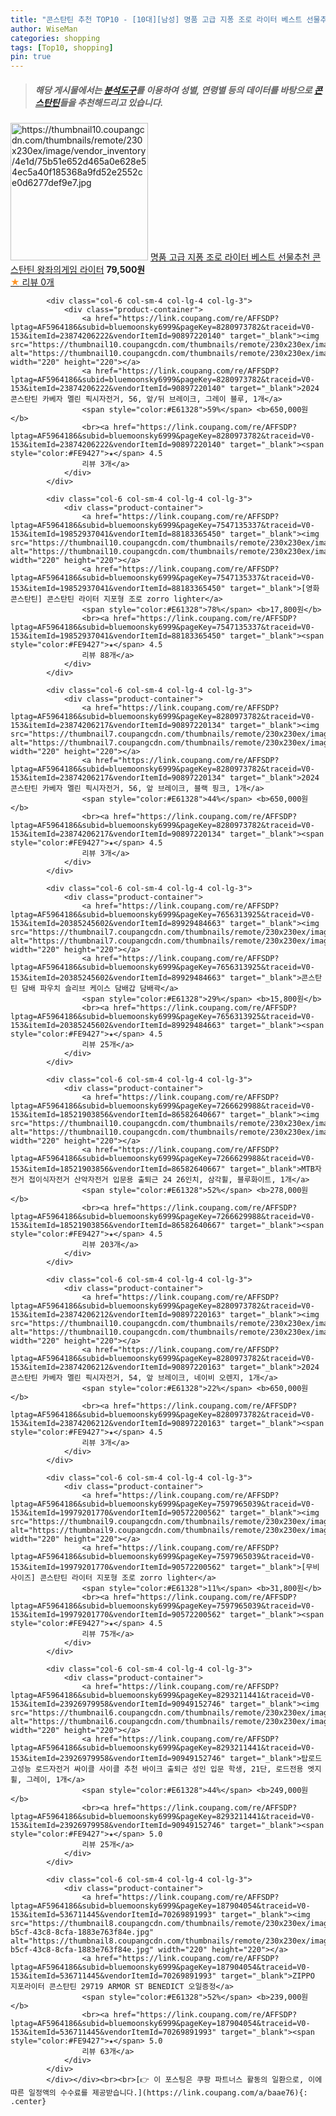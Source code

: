 ```yaml
---
title: "콘스탄틴 추천 TOP10 - [10대][남성] 명품 고급 지퐁 조로 라이터 베스트 선물추천 콘스탄틴 왕좌의게임 라이터"
author: WiseMan
categories: shopping
tags: [Top10, shopping]
pin: true
---
```


> ##### 해당 게시물에서는 [**분석도구**](https://itemscout.io/)를 이용하여 **성별**, **연령별** 등의 데이터를 바탕으로 [**콘스탄틴**](https://link.coupang.com/a/baae76)들을 추천해드리고 있습니다.
<div class="container"><div class="row">
            <div class="col-6 col-sm-4 col-lg-4 col-lg-3">
                <div class="product-container">
                    <a href="https://link.coupang.com/re/AFFSDP?lptag=AF5964186&subid=bluemoonsky6999&pageKey=8153195857&traceid=V0-153&itemId=23211098999&vendorItemId=90243614427" target="_blank"><img src="https://thumbnail10.coupangcdn.com/thumbnails/remote/230x230ex/image/vendor_inventory/4e1d/75b51e652d465a0e628e54ec5a40f185368a9fd52e2552ce0d6277def9e7.jpg" alt="https://thumbnail10.coupangcdn.com/thumbnails/remote/230x230ex/image/vendor_inventory/4e1d/75b51e652d465a0e628e54ec5a40f185368a9fd52e2552ce0d6277def9e7.jpg" width="220" height="220"></a>
                    <a href="https://link.coupang.com/re/AFFSDP?lptag=AF5964186&subid=bluemoonsky6999&pageKey=8153195857&traceid=V0-153&itemId=23211098999&vendorItemId=90243614427" target="_blank">명품 고급 지퐁 조로 라이터 베스트 선물추천 콘스탄틴 왕좌의게임 라이터</a>
                    <span style="color:#E61328"></span> <b>79,500원</b>
                    <br><a href="https://link.coupang.com/re/AFFSDP?lptag=AF5964186&subid=bluemoonsky6999&pageKey=8153195857&traceid=V0-153&itemId=23211098999&vendorItemId=90243614427" target="_blank"><span style="color:#FE9427">★</span> 
                    리뷰 0개</a>
                </div>
            </div>
            
            <div class="col-6 col-sm-4 col-lg-4 col-lg-3">
                <div class="product-container">
                    <a href="https://link.coupang.com/re/AFFSDP?lptag=AF5964186&subid=bluemoonsky6999&pageKey=8280973782&traceid=V0-153&itemId=23874206222&vendorItemId=90897220140" target="_blank"><img src="https://thumbnail10.coupangcdn.com/thumbnails/remote/230x230ex/image/vendor_inventory/f283/936a93af71b0dddd8fb126dbd74023e18ae5511f337466be4a536ea50b74.jpg" alt="https://thumbnail10.coupangcdn.com/thumbnails/remote/230x230ex/image/vendor_inventory/f283/936a93af71b0dddd8fb126dbd74023e18ae5511f337466be4a536ea50b74.jpg" width="220" height="220"></a>
                    <a href="https://link.coupang.com/re/AFFSDP?lptag=AF5964186&subid=bluemoonsky6999&pageKey=8280973782&traceid=V0-153&itemId=23874206222&vendorItemId=90897220140" target="_blank">2024 콘스탄틴 카베자 멜린 픽시자전거, 56, 앞/뒤 브레이크, 그레이 블루, 1개</a>
                    <span style="color:#E61328">59%</span> <b>650,000원</b>
                    <br><a href="https://link.coupang.com/re/AFFSDP?lptag=AF5964186&subid=bluemoonsky6999&pageKey=8280973782&traceid=V0-153&itemId=23874206222&vendorItemId=90897220140" target="_blank"><span style="color:#FE9427">★</span> 4.5
                    리뷰 3개</a>
                </div>
            </div>
            
            <div class="col-6 col-sm-4 col-lg-4 col-lg-3">
                <div class="product-container">
                    <a href="https://link.coupang.com/re/AFFSDP?lptag=AF5964186&subid=bluemoonsky6999&pageKey=7547135337&traceid=V0-153&itemId=19852937041&vendorItemId=88183365450" target="_blank"><img src="https://thumbnail10.coupangcdn.com/thumbnails/remote/230x230ex/image/vendor_inventory/5056/03ec7d85e94df996cec5c4d2d2707ad3cae7673abb06be45c8c697d02205.jpg" alt="https://thumbnail10.coupangcdn.com/thumbnails/remote/230x230ex/image/vendor_inventory/5056/03ec7d85e94df996cec5c4d2d2707ad3cae7673abb06be45c8c697d02205.jpg" width="220" height="220"></a>
                    <a href="https://link.coupang.com/re/AFFSDP?lptag=AF5964186&subid=bluemoonsky6999&pageKey=7547135337&traceid=V0-153&itemId=19852937041&vendorItemId=88183365450" target="_blank">[영화 콘스탄틴] 콘스탄틴 라이터 지포형 조로 zorro lighter</a>
                    <span style="color:#E61328">78%</span> <b>17,800원</b>
                    <br><a href="https://link.coupang.com/re/AFFSDP?lptag=AF5964186&subid=bluemoonsky6999&pageKey=7547135337&traceid=V0-153&itemId=19852937041&vendorItemId=88183365450" target="_blank"><span style="color:#FE9427">★</span> 4.5
                    리뷰 88개</a>
                </div>
            </div>
            
            <div class="col-6 col-sm-4 col-lg-4 col-lg-3">
                <div class="product-container">
                    <a href="https://link.coupang.com/re/AFFSDP?lptag=AF5964186&subid=bluemoonsky6999&pageKey=8280973782&traceid=V0-153&itemId=23874206217&vendorItemId=90897220134" target="_blank"><img src="https://thumbnail7.coupangcdn.com/thumbnails/remote/230x230ex/image/vendor_inventory/4191/6c1a106c0ef810d943566b731d51cec21d99002c2b0983eca471356ed70e.jpg" alt="https://thumbnail7.coupangcdn.com/thumbnails/remote/230x230ex/image/vendor_inventory/4191/6c1a106c0ef810d943566b731d51cec21d99002c2b0983eca471356ed70e.jpg" width="220" height="220"></a>
                    <a href="https://link.coupang.com/re/AFFSDP?lptag=AF5964186&subid=bluemoonsky6999&pageKey=8280973782&traceid=V0-153&itemId=23874206217&vendorItemId=90897220134" target="_blank">2024 콘스탄틴 카베자 멜린 픽시자전거, 56, 앞 브레이크, 블랙 핑크, 1개</a>
                    <span style="color:#E61328">44%</span> <b>650,000원</b>
                    <br><a href="https://link.coupang.com/re/AFFSDP?lptag=AF5964186&subid=bluemoonsky6999&pageKey=8280973782&traceid=V0-153&itemId=23874206217&vendorItemId=90897220134" target="_blank"><span style="color:#FE9427">★</span> 4.5
                    리뷰 3개</a>
                </div>
            </div>
            
            <div class="col-6 col-sm-4 col-lg-4 col-lg-3">
                <div class="product-container">
                    <a href="https://link.coupang.com/re/AFFSDP?lptag=AF5964186&subid=bluemoonsky6999&pageKey=7656313925&traceid=V0-153&itemId=20385245602&vendorItemId=89929484663" target="_blank"><img src="https://thumbnail7.coupangcdn.com/thumbnails/remote/230x230ex/image/vendor_inventory/7c9b/01915fece0bf8bafd1b8eb8cfd3eba799ed0bc18d12826b62ba5aefc9c90.jpg" alt="https://thumbnail7.coupangcdn.com/thumbnails/remote/230x230ex/image/vendor_inventory/7c9b/01915fece0bf8bafd1b8eb8cfd3eba799ed0bc18d12826b62ba5aefc9c90.jpg" width="220" height="220"></a>
                    <a href="https://link.coupang.com/re/AFFSDP?lptag=AF5964186&subid=bluemoonsky6999&pageKey=7656313925&traceid=V0-153&itemId=20385245602&vendorItemId=89929484663" target="_blank">콘스탄틴 담배 파우치 슬리브 케이스 담배갑 담배곽</a>
                    <span style="color:#E61328">29%</span> <b>15,800원</b>
                    <br><a href="https://link.coupang.com/re/AFFSDP?lptag=AF5964186&subid=bluemoonsky6999&pageKey=7656313925&traceid=V0-153&itemId=20385245602&vendorItemId=89929484663" target="_blank"><span style="color:#FE9427">★</span> 4.5
                    리뷰 25개</a>
                </div>
            </div>
            
            <div class="col-6 col-sm-4 col-lg-4 col-lg-3">
                <div class="product-container">
                    <a href="https://link.coupang.com/re/AFFSDP?lptag=AF5964186&subid=bluemoonsky6999&pageKey=7266629988&traceid=V0-153&itemId=18521903856&vendorItemId=86582640667" target="_blank"><img src="https://thumbnail10.coupangcdn.com/thumbnails/remote/230x230ex/image/vendor_inventory/9f6f/769d75e09a40561ea4eec9e4559c280b11bea19af1fb17afcda38a8098c4.jpg" alt="https://thumbnail10.coupangcdn.com/thumbnails/remote/230x230ex/image/vendor_inventory/9f6f/769d75e09a40561ea4eec9e4559c280b11bea19af1fb17afcda38a8098c4.jpg" width="220" height="220"></a>
                    <a href="https://link.coupang.com/re/AFFSDP?lptag=AF5964186&subid=bluemoonsky6999&pageKey=7266629988&traceid=V0-153&itemId=18521903856&vendorItemId=86582640667" target="_blank">MTB자전거 접이식자전거 산악자전거 입문용 출퇴근 24 26인치, 삼각휠, 블루화이트, 1개</a>
                    <span style="color:#E61328">52%</span> <b>278,000원</b>
                    <br><a href="https://link.coupang.com/re/AFFSDP?lptag=AF5964186&subid=bluemoonsky6999&pageKey=7266629988&traceid=V0-153&itemId=18521903856&vendorItemId=86582640667" target="_blank"><span style="color:#FE9427">★</span> 4.5
                    리뷰 203개</a>
                </div>
            </div>
            
            <div class="col-6 col-sm-4 col-lg-4 col-lg-3">
                <div class="product-container">
                    <a href="https://link.coupang.com/re/AFFSDP?lptag=AF5964186&subid=bluemoonsky6999&pageKey=8280973782&traceid=V0-153&itemId=23874206212&vendorItemId=90897220163" target="_blank"><img src="https://thumbnail10.coupangcdn.com/thumbnails/remote/230x230ex/image/vendor_inventory/f283/936a93af71b0dddd8fb126dbd74023e18ae5511f337466be4a536ea50b74.jpg" alt="https://thumbnail10.coupangcdn.com/thumbnails/remote/230x230ex/image/vendor_inventory/f283/936a93af71b0dddd8fb126dbd74023e18ae5511f337466be4a536ea50b74.jpg" width="220" height="220"></a>
                    <a href="https://link.coupang.com/re/AFFSDP?lptag=AF5964186&subid=bluemoonsky6999&pageKey=8280973782&traceid=V0-153&itemId=23874206212&vendorItemId=90897220163" target="_blank">2024 콘스탄틴 카베자 멜린 픽시자전거, 54, 앞 브레이크, 네이비 오렌지, 1개</a>
                    <span style="color:#E61328">22%</span> <b>650,000원</b>
                    <br><a href="https://link.coupang.com/re/AFFSDP?lptag=AF5964186&subid=bluemoonsky6999&pageKey=8280973782&traceid=V0-153&itemId=23874206212&vendorItemId=90897220163" target="_blank"><span style="color:#FE9427">★</span> 4.5
                    리뷰 3개</a>
                </div>
            </div>
            
            <div class="col-6 col-sm-4 col-lg-4 col-lg-3">
                <div class="product-container">
                    <a href="https://link.coupang.com/re/AFFSDP?lptag=AF5964186&subid=bluemoonsky6999&pageKey=7597965039&traceid=V0-153&itemId=19979201770&vendorItemId=90572200562" target="_blank"><img src="https://thumbnail9.coupangcdn.com/thumbnails/remote/230x230ex/image/vendor_inventory/5aab/35ef5edc8fcf5a847029dca758096feb65cc280bc88c84774920ef440667.jpg" alt="https://thumbnail9.coupangcdn.com/thumbnails/remote/230x230ex/image/vendor_inventory/5aab/35ef5edc8fcf5a847029dca758096feb65cc280bc88c84774920ef440667.jpg" width="220" height="220"></a>
                    <a href="https://link.coupang.com/re/AFFSDP?lptag=AF5964186&subid=bluemoonsky6999&pageKey=7597965039&traceid=V0-153&itemId=19979201770&vendorItemId=90572200562" target="_blank">[무비사이즈] 콘스탄틴 라이터 지포형 조로 zorro lighter</a>
                    <span style="color:#E61328">11%</span> <b>31,800원</b>
                    <br><a href="https://link.coupang.com/re/AFFSDP?lptag=AF5964186&subid=bluemoonsky6999&pageKey=7597965039&traceid=V0-153&itemId=19979201770&vendorItemId=90572200562" target="_blank"><span style="color:#FE9427">★</span> 4.5
                    리뷰 75개</a>
                </div>
            </div>
            
            <div class="col-6 col-sm-4 col-lg-4 col-lg-3">
                <div class="product-container">
                    <a href="https://link.coupang.com/re/AFFSDP?lptag=AF5964186&subid=bluemoonsky6999&pageKey=8293211441&traceid=V0-153&itemId=23926979958&vendorItemId=90949152746" target="_blank"><img src="https://thumbnail6.coupangcdn.com/thumbnails/remote/230x230ex/image/vendor_inventory/0cc4/ae7c450f4ce0ff552df04e14f4ca181afba24bdf7b6d6e9b7c7c58723b49.png" alt="https://thumbnail6.coupangcdn.com/thumbnails/remote/230x230ex/image/vendor_inventory/0cc4/ae7c450f4ce0ff552df04e14f4ca181afba24bdf7b6d6e9b7c7c58723b49.png" width="220" height="220"></a>
                    <a href="https://link.coupang.com/re/AFFSDP?lptag=AF5964186&subid=bluemoonsky6999&pageKey=8293211441&traceid=V0-153&itemId=23926979958&vendorItemId=90949152746" target="_blank">탑로드 고성능 로드자전거 싸이클 사이클 추천 바이크 출퇴근 성인 입문 학생, 21단, 로드전용 엣지휠, 그레이, 1개</a>
                    <span style="color:#E61328">44%</span> <b>249,000원</b>
                    <br><a href="https://link.coupang.com/re/AFFSDP?lptag=AF5964186&subid=bluemoonsky6999&pageKey=8293211441&traceid=V0-153&itemId=23926979958&vendorItemId=90949152746" target="_blank"><span style="color:#FE9427">★</span> 5.0
                    리뷰 25개</a>
                </div>
            </div>
            
            <div class="col-6 col-sm-4 col-lg-4 col-lg-3">
                <div class="product-container">
                    <a href="https://link.coupang.com/re/AFFSDP?lptag=AF5964186&subid=bluemoonsky6999&pageKey=187904054&traceid=V0-153&itemId=536711445&vendorItemId=70269891993" target="_blank"><img src="https://thumbnail8.coupangcdn.com/thumbnails/remote/230x230ex/image/vendor_inventory/images/2019/02/18/22/0/d9473af5-b5cf-43c8-8cfa-1883e763f84e.jpg" alt="https://thumbnail8.coupangcdn.com/thumbnails/remote/230x230ex/image/vendor_inventory/images/2019/02/18/22/0/d9473af5-b5cf-43c8-8cfa-1883e763f84e.jpg" width="220" height="220"></a>
                    <a href="https://link.coupang.com/re/AFFSDP?lptag=AF5964186&subid=bluemoonsky6999&pageKey=187904054&traceid=V0-153&itemId=536711445&vendorItemId=70269891993" target="_blank">ZIPPO 지포라이터 콘스탄틴 29719 ARMOR ST BENEDICT 오일증정</a>
                    <span style="color:#E61328">52%</span> <b>239,000원</b>
                    <br><a href="https://link.coupang.com/re/AFFSDP?lptag=AF5964186&subid=bluemoonsky6999&pageKey=187904054&traceid=V0-153&itemId=536711445&vendorItemId=70269891993" target="_blank"><span style="color:#FE9427">★</span> 5.0
                    리뷰 63개</a>
                </div>
            </div>
            </div></div><br><br>[👉 이 포스팅은 쿠팡 파트너스 활동의 일환으로, 이에 따른 일정액의 수수료를 제공받습니다.](https://link.coupang.com/a/baae76){: .center}